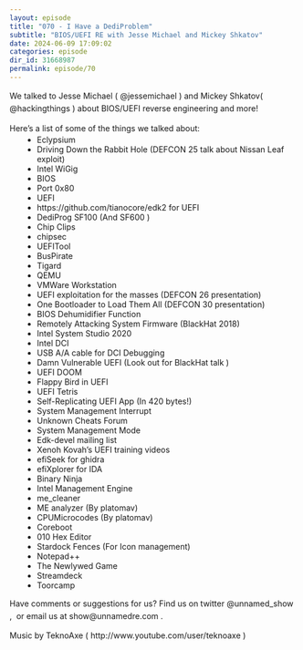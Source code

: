 ```yaml
---
layout: episode
title: "070 - I Have a DediProblem"
subtitle: "BIOS/UEFI RE with Jesse Michael and Mickey Shkatov"
date: 2024-06-09 17:09:02
categories: episode
dir_id: 31668987
permalink: episode/70
---
```

<p dir="ltr" style="line-height: 1.56; margin-top: 10pt; margin-bottom: 0pt;">
 <span >
  We talked to Jesse Michael (
  <a href="https://x.com/jessemichael" style="text-decoration: none;">
   <span>
    @jessemichael
   </span>
  </a>
  <span >
   ) and Mickey Shkatov(
   <a href="https://x.com/hackingthings" style="text-decoration: none;">
    <span>
     @hackingthings
    </span>
   </a>
   <span >
    ) about BIOS/UEFI reverse engineering and more!
   </span>
  </span>
 </span>
</p>
<p dir="ltr" style="line-height: 1.56; margin-top: 10pt; margin-bottom: 0pt;">
 <span >
  Here’s a list of some of the things we talked about:
 </span>
</p>
<ul style="margin-top: 0; margin-bottom: 0; padding-inline-start: 48px;">
 <li>
  <a href="https://eclypsium.com/" style="text-decoration: none;">
   <span>
    Eclypsium
   </span>
  </a>
 </li>
 <li>
  <a href="https://www.youtube.com/watch?v=5QBOmr_ZyLo" style="text-decoration: none;">
   <span>
    Driving Down the Rabbit Hole
   </span>
  </a>
  <span >
   (DEFCON 25 talk about Nissan Leaf exploit)
  </span>
 </li>
 <li>
  <a href="https://en.wikipedia.org/wiki/WiGig" style="text-decoration: none;">
   <span>
    Intel WiGig
   </span>
  </a>
 </li>
 <li>
  <a href="https://en.wikipedia.org/wiki/BIOS" style="text-decoration: none;">
   <span>
    BIOS
   </span>
  </a>
 </li>
 <li>
  <a href="https://docs.oracle.com/cd/E19127-01/ultra24.ws/820-2480-12/AppB.html" style="text-decoration: none;">
   <span>
    Port 0x80
   </span>
  </a>
 </li>
 <li>
  <a href="https://en.wikipedia.org/wiki/UEFI" style="text-decoration: none;">
   <span>
    UEFI
   </span>
  </a>
 </li>
 <li>
  <a href="https://github.com/tianocore/edk2" style="text-decoration: none;">
   <span>
    https://github.com/tianocore/edk2
   </span>
  </a>
  <span >
   for UEFI
  </span>
 </li>
 <li>
  <a href="https://www.dediprog.com/product/SF100" style="text-decoration: none;">
   <span>
    DediProg SF100
   </span>
  </a>
  <span >
   (And
   <a href="https://www.dediprog.com/product/SF600" style="text-decoration: none;">
    <span>
     SF600
    </span>
   </a>
   <span >
    )
   </span>
  </span>
 </li>
 <li>
  <a href="https://www.pomonaelectronics.com/products/test-clips/ic-test-clips" style="text-decoration: none;">
   <span>
    Chip Clips
   </span>
  </a>
 </li>
 <li>
  <a href="https://github.com/chipsec/chipsec" style="text-decoration: none;">
   <span>
    chipsec
   </span>
  </a>
 </li>
 <li>
  <a href="https://github.com/LongSoft/UEFITool" style="text-decoration: none;">
   <span>
    UEFITool
   </span>
  </a>
 </li>
 <li>
  <a href="https://buspirate.com/" style="text-decoration: none;">
   <span>
    BusPirate
   </span>
  </a>
 </li>
 <li>
  <a href="https://1bitsquared.com/products/tigard" style="text-decoration: none;">
   <span>
    Tigard
   </span>
  </a>
 </li>
 <li>
  <a href="https://www.qemu.org/" style="text-decoration: none;">
   <span>
    QEMU
   </span>
  </a>
 </li>
 <li>
  <a href="https://www.vmware.com/products/workstation-player/workstation-player-evaluation.html.html.html" style="text-decoration: none;">
   <span>
    VMWare Workstation
   </span>
  </a>
 </li>
 <li>
  <a href="https://www.youtube.com/watch?v=CxqNgjMZAbk" style="text-decoration: none;">
   <span>
    UEFI exploitation for the masses
   </span>
  </a>
  <span >
   (DEFCON 26 presentation)
  </span>
 </li>
 <li>
  <a href="https://www.youtube.com/watch?v=99t7wEYs8h0" style="text-decoration: none;">
   <span>
    One Bootloader to Load Them All
   </span>
  </a>
  <span >
   (DEFCON 30 presentation)
  </span>
 </li>
 <li>
  <a href="https://youtu.be/-mQfFVT4tT8?si=OIiKiim17Y_O2G85" style="text-decoration: none;">
   <span>
    BIOS Dehumidifier Function
   </span>
  </a>
 </li>
 <li>
  <a href="https://youtu.be/LtiAoMjIuvw?si=T3Rjj8ybXdLkCUOT" style="text-decoration: none;">
   <span>
    Remotely Attacking System Firmware
   </span>
  </a>
  <span >
   (BlackHat 2018)
  </span>
 </li>
 <li>
  <span >
   Intel System Studio 2020
  </span>
 </li>
 <li>
  <a href="https://web.archive.org/web/20220105063019/https://2019.osfc.io/uploads/talk/paper/18/Debugging%5FIntel%5FFirmware%5Fusing%5FDCI%5F%5F%5FUSB%5F3.0.pdf" style="text-decoration: none;">
   <span>
    Intel DCI
   </span>
  </a>
 </li>
 <li>
  <a href="https://www.datapro.net/products/usb-3-0-super-speed-a-a-debugging-cable.html" style="text-decoration: none;">
   <span>
    USB A/A cable for DCI Debugging
   </span>
  </a>
 </li>
 <li>
  <span >
   Damn Vulnerable UEFI (Look out for
   <a href="https://www.blackhat.com/us-24/arsenal/schedule/index.html#damn-vulnerable-uefi-dvuefi-an-exploitation-toolkit-and-learning-platform-for-unveiling-and-fixing-uefi-firmware-vulnerabilities-39058" style="text-decoration: none;">
    <span>
     BlackHat talk
    </span>
   </a>
   <span >
    )
   </span>
  </span>
 </li>
 <li>
  <a href="https://github.com/Cacodemon345/uefidoom" style="text-decoration: none;">
   <span>
    UEFI DOOM
   </span>
  </a>
 </li>
 <li>
  <a href="https://github.com/fabianishere/boot2flappy" style="text-decoration: none;">
   <span>
    Flappy Bird in UEFI
   </span>
  </a>
 </li>
 <li>
  <a href="https://github.com/a1ive/uefi-tetris" style="text-decoration: none;">
   <span>
    UEFI Tetris
   </span>
  </a>
 </li>
 <li>
  <a href="https://github.com/netspooky/golfclub/tree/master/uefi/bggp4" style="text-decoration: none;">
   <span>
    Self-Replicating UEFI App
   </span>
  </a>
  <span >
   (In 420 bytes!)
  </span>
 </li>
 <li>
  <a href="https://wiki.linuxfoundation.org/realtime/documentation/howto/debugging/smi-latency/smi" style="text-decoration: none;">
   <span>
    System Management Interrupt
   </span>
  </a>
 </li>
 <li>
  <a href="https://www.unknowncheats.me/forum/index.php" style="text-decoration: none;">
   <span>
    Unknown Cheats Forum
   </span>
  </a>
 </li>
 <li>
  <a href="https://en.wikipedia.org/wiki/System_Management_Mode" style="text-decoration: none;">
   <span>
    System Management Mode
   </span>
  </a>
 </li>
 <li>
  <a href="https://edk2.groups.io/g/devel" style="text-decoration: none;">
   <span>
    Edk-devel mailing list
   </span>
  </a>
 </li>
 <li>
  <a href="https://www.youtube.com/playlist?list=PLUFkSN0XLZ-ltETI20mpXOCdqC8rdven6" style="text-decoration: none;">
   <span>
    Xenoh Kovah’s UEFI training videos
   </span>
  </a>
 </li>
 <li>
  <a href="https://github.com/DSecurity/efiSeek" style="text-decoration: none;">
   <span>
    efiSeek for ghidra
   </span>
  </a>
 </li>
 <li>
  <a href="https://github.com/binarly-io/efiXplorer" style="text-decoration: none;">
   <span>
    efiXplorer for IDA
   </span>
  </a>
 </li>
 <li>
  <a href="https://binary.ninja/" style="text-decoration: none;">
   <span>
    Binary Ninja
   </span>
  </a>
 </li>
 <li>
  <a href="https://en.wikipedia.org/wiki/Intel_Management_Engine" style="text-decoration: none;">
   <span>
    Intel Management Engine
   </span>
  </a>
 </li>
 <li>
  <a href="https://github.com/corna/me_cleaner" style="text-decoration: none;">
   <span>
    me_cleaner
   </span>
  </a>
 </li>
 <li>
  <a href="https://github.com/platomav/MEAnalyzer" style="text-decoration: none;">
   <span>
    ME analyzer
   </span>
  </a>
  <span >
   (By platomav)
  </span>
 </li>
 <li>
  <a href="https://github.com/platomav/CPUMicrocodes" style="text-decoration: none;">
   <span>
    CPUMicrocodes
   </span>
  </a>
  <span >
   (By platomav)
  </span>
 </li>
 <li>
  <a href="https://www.coreboot.org/" style="text-decoration: none;">
   <span>
    Coreboot
   </span>
  </a>
 </li>
 <li>
  <a href="https://sweetscape.com/010editor/" style="text-decoration: none;">
   <span>
    010 Hex Editor
   </span>
  </a>
 </li>
 <li>
  <a href="https://www.stardock.com/products/fences/" style="text-decoration: none;">
   <span>
    Stardock Fences (For Icon management)
   </span>
  </a>
 </li>
 <li>
  <a href="https://notepad-plus-plus.org/" style="text-decoration: none;">
   <span>
    Notepad++
   </span>
  </a>
 </li>
 <li>
  <a href="https://www.youtube.com/watch?v=ZiARvvemLlk" style="text-decoration: none;">
   <span>
    The Newlywed Game
   </span>
  </a>
 </li>
 <li>
  <a href="https://www.elgato.com/us/en/p/stream-deck-mk2-black" style="text-decoration: none;">
   <span>
    Streamdeck
   </span>
  </a>
 </li>
 <li>
  <a href="https://toorcamp.org/" style="text-decoration: none;">
   <span>
    Toorcamp
   </span>
  </a>
 </li>
</ul>
<p dir="ltr" style="line-height: 1.56; margin-top: 10pt; margin-bottom: 0pt;">
 <span >
  Have comments or suggestions for us? Find us on twitter
  <a href="https://twitter.com/unnamed_show" style="text-decoration: none;">
   <span>
    @unnamed_show
   </span>
  </a>
  <span >
   ,  or email us at
   <a href="mailto:show@unnamedre.com" style="text-decoration: none;">
    <span>
     show@unnamedre.com
    </span>
   </a>
   <span>
    .
   </span>
  </span>
 </span>
</p>
<p>
 <strong style="font-weight: normal;">
  <span>
   Music by
   <a href="http://www.teknoaxe.com" style="text-decoration: none;">
    <span>
     TeknoAxe
    </span>
   </a>
   <span>
    (
    <a href="http://www.youtube.com/user/teknoaxe" style="text-decoration: none;">
     <span>
      http://www.youtube.com/user/teknoaxe
     </span>
    </a>
    <span>
     )
    </span>
   </span>
  </span>
 </strong>
</p>

